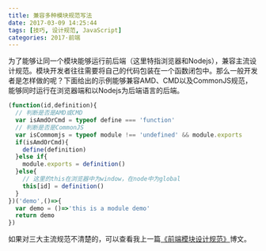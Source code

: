 ```yaml
---
title: 兼容多种模块规范写法
date: 2017-03-09 14:25:44
tags: [技巧, 设计规范, JavaScript]
categories: 2017·前端
---
```


为了能够让同一个模块能够运行前后端（这里特指浏览器和Nodejs），兼容主流设计规范。模块开发者往往需要将自己的代码包装在一个函数闭包中。那么一般开发者是怎样做的呢？下面给出的示例能够兼容AMD、CMD以及CommonJS规范，能够同时运行在浏览器端和以Nodejs为后端语言的后端。

```javascript
(function(id,definition){
  // 判断是否是AMD或CMD
  var isAmdOrCmd = typeof define === 'function'
  // 判断是否是CommonJS
  var isCommomjs = typeof module !== 'undefined' && module.exports
  if(isAmdOrCmd){
    define(definition)
  }else if{
    module.exports = definition()
  }else{
    // 这里的this在浏览器中为window，在node中为global
    this[id] = definition()
  }
})('demo',()=>{
  var demo = ()=>'this is a module demo'
  return demo
})
```

如果对三大主流规范不清楚的，可以查看我上一篇[《前端模块设计规范》](http://blog.godotdotdot.com/2017/03/08/%E5%89%8D%E7%AB%AF%E6%A8%A1%E5%9D%97%E8%AE%BE%E8%AE%A1%E8%A7%84%E8%8C%83/)博文。